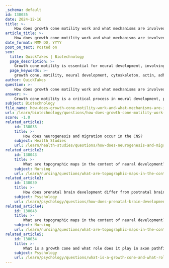 ```yaml
---
_schema: default
id: 130035
date: 2024-12-16
title: >-
    How does growth cone motility work and what mechanisms are involved?
article_title: >-
    How does growth cone motility work and what mechanisms are involved?
date_format: MMM DD, YYYY
post_on_text: Posted on
seo:
  title: QuickTakes | Biotechnology
  page_description: >-
    Growth cone motility is essential for neural development, involving cytoskeletal dynamics (particularly actin), adhesion to the extracellular matrix, and membrane turnover, which collectively guide axons to their targets.
  page_keywords: >-
    growth cone, motility, neural development, cytoskeleton, actin, adhesion, extracellular matrix, integrins, membrane turnover, axon guidance, neural connections, cytoskeletal dynamics, axon growth, signaling, actin-binding proteins
author: QuickTakes
question: >-
    How does growth cone motility work and what mechanisms are involved?
answer: >-
    Growth cone motility is a critical process in neural development, particularly in the guidance of axons to their synaptic targets. The mechanisms involved in growth cone motility can be broadly categorized into three major components: the cytoskeleton, adhesion, and membrane turnover.\n\n1. **Cytoskeleton**: The actin cytoskeleton plays a pivotal role in powering the directional motility of growth cones. Actin filaments (F-actin) are organized in the leading margin of the growth cone, known as the peripheral (P-) domain. The dynamics of actin are regulated by various actin-binding proteins (ABPs), which facilitate the assembly and disassembly of actin filaments in response to extracellular signals. This actin-based mechanism allows growth cones to translate external cues into directional movement. Recent studies have also highlighted the importance of microtubules in growth cone dynamics, suggesting that they are key determinants in regulating both the speed and trajectory of axon growth.\n\n2. **Adhesion**: Cell adhesion is another crucial factor influencing growth cone motility. The interaction between growth cones and the extracellular matrix (ECM) or other cells provides the necessary anchorage for movement. Adhesion molecules, such as integrins, mediate these interactions and can affect the growth cone's ability to respond to guidance cues. The coupling between the cytoskeleton and adhesion sites is essential for effective motility and pathfinding.\n\n3. **Membrane Turnover**: The turnover of the growth cone membrane is vital for its motility. This process involves the recycling of membrane components and the incorporation of new materials, which allows the growth cone to adapt its shape and respond to environmental signals. Membrane dynamics are closely linked to cytoskeletal rearrangements, as changes in the membrane can influence the organization of the underlying cytoskeleton.\n\nIn summary, growth cone motility is a complex interplay of cytoskeletal dynamics, adhesion mechanisms, and membrane turnover, all of which work together to guide axons to their appropriate targets during neural development. Understanding these mechanisms is crucial for elucidating how neural connections are formed and maintained.
subject: Biotechnology
file_name: how-does-growth-cone-motility-work-and-what-mechanisms-are-involved.md
url: /learn/biotechnology/questions/how-does-growth-cone-motility-work-and-what-mechanisms-are-involved
score: -1.0
related_article1:
    id: 130033
    title: >-
        How does neurogenesis and migration occur in the CNS?
    subject: Health Studies
    url: /learn/health-studies/questions/how-does-neurogenesis-and-migration-occur-in-the-cns
related_article2:
    id: 130043
    title: >-
        What are topographic maps in the context of neural development?
    subject: Nursing
    url: /learn/nursing/questions/what-are-topographic-maps-in-the-context-of-neural-development
related_article3:
    id: 130039
    title: >-
        How does prenatal brain development differ from postnatal brain development?
    subject: Psychology
    url: /learn/psychology/questions/how-does-prenatal-brain-development-differ-from-postnatal-brain-development
related_article4:
    id: 130043
    title: >-
        What are topographic maps in the context of neural development?
    subject: Nursing
    url: /learn/nursing/questions/what-are-topographic-maps-in-the-context-of-neural-development
related_article5:
    id: 130034
    title: >-
        What is a growth cone and what role does it play in axon pathfinding?
    subject: Psychology
    url: /learn/psychology/questions/what-is-a-growth-cone-and-what-role-does-it-play-in-axon-pathfinding
---
```


&nbsp;